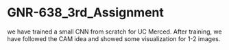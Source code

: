 # GNR-638_3rd_Assignment
we have trained a small CNN from scratch for UC Merced. After training, we have followed the CAM idea and showed some visualization for 1-2 images.
